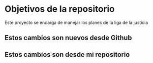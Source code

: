 # Objetivos de la repositorio

Este proyecto se encarga de manejar los planes de la liga de la justicia

## Estos cambios son nuevos desde Github
## Estos cambios son desde mi repositorio
